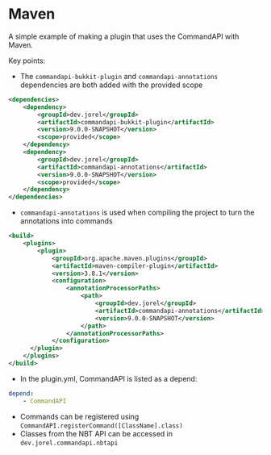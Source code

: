# Maven

A simple example of making a plugin that uses the CommandAPI with Maven.

Key points:

- The `commandapi-bukkit-plugin` and `commandapi-annotations` dependencies are both added with the provided scope
```xml
<dependencies>
	<dependency>
		<groupId>dev.jorel</groupId>
		<artifactId>commandapi-bukkit-plugin</artifactId>
		<version>9.0.0-SNAPSHOT</version>
		<scope>provided</scope>
	</dependency>
	<dependency>
		<groupId>dev.jorel</groupId>
		<artifactId>commandapi-annotations</artifactId>
		<version>9.0.0-SNAPSHOT</version>
		<scope>provided</scope>
	</dependency>
</dependencies>
```
- `commandapi-annotations` is used when compiling the project to turn the annotations into commands
```xml
<build>
    <plugins>
        <plugin>
            <groupId>org.apache.maven.plugins</groupId>
            <artifactId>maven-compiler-plugin</artifactId>
            <version>3.8.1</version>
            <configuration>
                <annotationProcessorPaths>
                    <path>
                        <groupId>dev.jorel</groupId>
                        <artifactId>commandapi-annotations</artifactId>
                        <version>9.0.0-SNAPSHOT</version>
                    </path>
                </annotationProcessorPaths>
            </configuration>
      </plugin>
    </plugins>
</build>
```
- In the plugin.yml, CommandAPI is listed as a depend:
```yaml
depend:
    - CommandAPI
```
- Commands can be registered using `CommandAPI.registerCommand([ClassName].class)`
- Classes from the NBT API can be accessed in `dev.jorel.commandapi.nbtapi`


